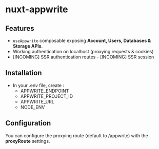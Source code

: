 # nuxt-appwrite

## Features
- ```useAppwrite``` composable exposing **Account, Users, Databases & Storage APIs**.
- Working authentication on localhost (proxying requests & cookies)
- [INCOMING] SSR authentication routes
- [INCOMING] SSR session

## Installation
- In your .env file, create :
	- APPWRITE_ENDPOINT
	- APPWRITE_PROJECT_ID
	- APPWRITE_URL
	- NODE_ENV

## Configuration
You can configure the proxying route (default to /appwrite) with the **proxyRoute** settings.